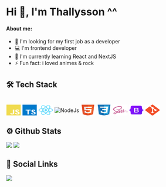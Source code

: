 # Hi 👋, I'm Thallysson ^^ 
#### About me:
- 🔎 I'm looking for my first job as a developer
- 💻 I'm frontend developer
- 🌱 I'm currently learning React and NextJS
- ⚡ Fun fact: i loved animes & rock

## 🛠  Tech Stack
<div style="display: inline_block"><br>
  <img align="center" alt="Js" height="30" width="40" src="https://raw.githubusercontent.com/devicons/devicon/master/icons/javascript/javascript-plain.svg">
  <img align="center" alt="Typescript" height="30" width="40" src='https://raw.githubusercontent.com/devicons/devicon/master/icons/typescript/typescript-original.svg'>
  <img align="center" alt="React" height="30" width="40" src='https://raw.githubusercontent.com/devicons/devicon/master/icons/react/react-original.svg'>
  <img align="center" alt="NodeJs" height="30" width="40" src='https://cdn.jsdelivr.net/gh/devicons/devicon/icons/nodejs/nodejs-original.svg'>
  <img align="center" alt="HTML" height="30" width="40" src="https://raw.githubusercontent.com/devicons/devicon/master/icons/html5/html5-original.svg">
  <img align="center" alt="CSS" height="30" width="40" src="https://raw.githubusercontent.com/devicons/devicon/master/icons/css3/css3-original.svg">
  <img align="center" alt="Sass" height="30" width="40" src='https://raw.githubusercontent.com/devicons/devicon/master/icons/sass/sass-original.svg'>
  <img align="center" alt="Bootstrap" height="30" width="40" src='https://raw.githubusercontent.com/devicons/devicon/master/icons/bootstrap/bootstrap-original.svg'>
  <img align="center" alt="Git" height="30" width="40" src='https://raw.githubusercontent.com/devicons/devicon/master/icons/git/git-original.svg'>

 
</div>

## ⚙️ Github Stats
 <div >
  <img width="50%" src="https://github-readme-stats-sigma-five.vercel.app/api?username=sthallysson&show_icons=true&theme=tokyonight&include_all_commits=true&count_private=true"/>

  <img  width="40%" src="https://github-readme-stats-sigma-five.vercel.app/api/top-langs/?username=sthallysson&layout=compact&langs_count=7&theme=tokyonight"/>
</div> 

<div>
  <h2>👀 Social Links</h2>
  <a href="https://www.linkedin.com/in/sthallysson/" target="_blank"><img src="https://img.shields.io/badge/-LinkedIn-%230077B5?style=for-the-badge&logo=linkedin&logoColor=white" target="_blank"></a>
  
</div>
